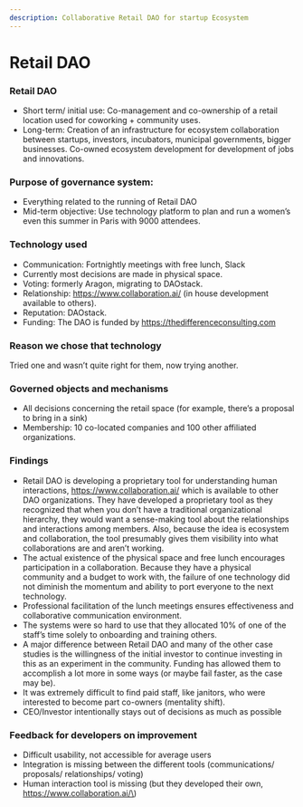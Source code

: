 ```yaml
---
description: Collaborative Retail DAO for startup Ecosystem
---
```


# Retail DAO

### Retail DAO

* Short term/ initial use: Co-management and co-ownership of a retail location used for coworking + community uses.
* Long-term: Creation of an infrastructure for ecosystem collaboration between startups, investors, incubators, municipal governments, bigger businesses. Co-owned ecosystem development for development of jobs and innovations. 

### Purpose of governance system: 

* Everything related to the running of Retail DAO
* Mid-term objective: Use technology platform to plan and run a women’s even this summer in Paris with 9000 attendees. 

### Technology used

* Communication: Fortnightly meetings with free lunch, Slack
* Currently most decisions are made in physical space. 
* Voting: formerly Aragon, migrating to DAOstack.
* Relationship: https://www.collaboration.ai/ \(in house development available to others\). 
* Reputation: DAOstack.
* Funding: The DAO is funded by https://thedifferenceconsulting.com

### Reason we chose that technology

Tried one and wasn’t quite right for them, now trying another. 

### Governed objects and mechanisms

* All decisions concerning the retail space \(for example, there’s a proposal to bring in a sink\)
* Membership: 10 co-located companies and 100 other affiliated organizations.

### Findings

* Retail DAO is developing a proprietary tool for understanding human interactions, https://www.collaboration.ai/ which is available to other DAO organizations. They have developed a proprietary tool as they recognized that when you don’t have a traditional organizational hierarchy, they would want a sense-making tool about the relationships and interactions among members. Also, because the idea is ecosystem and collaboration, the tool presumably gives them visibility into what collaborations are and aren’t working. 
* The actual existence of the physical space and free lunch encourages participation in a collaboration. Because they have a physical community and a budget to work with, the failure of one technology did not diminish the momentum and ability to port everyone to the next technology.
* Professional facilitation of the lunch meetings ensures effectiveness and collaborative communication environment. 
* The systems were so hard to use that they allocated 10% of one of the staff’s time solely to onboarding and training others.
* A major difference between Retail DAO and many of the other case studies is the willingness of the initial investor to continue investing in this as an experiment in the community. Funding has allowed them to accomplish a lot more in some ways \(or maybe fail faster, as the case may be\). 
* It was extremely difficult to find paid staff, like janitors, who were interested to become part co-owners \(mentality shift\).
* CEO/Investor intentionally stays out of decisions as much as possible

### Feedback for developers on improvement

* Difficult usability, not accessible for average users
* Integration is missing between the different tools \(communications/ proposals/ relationships/ voting\)
* Human interaction tool is missing \(but they developed their own, https://www.collaboration.ai/\)





